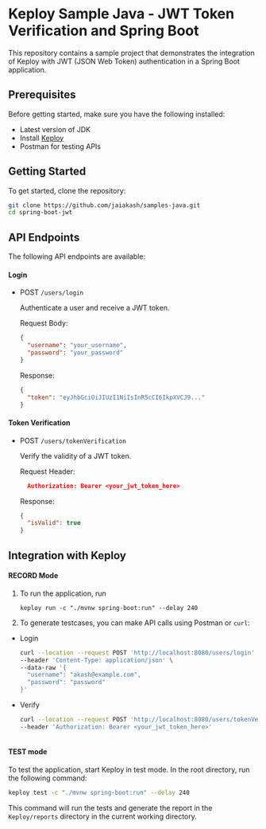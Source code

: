 # Keploy Sample Java - JWT Token Verification and Spring Boot

This repository contains a sample project that demonstrates the integration of Keploy with JWT (JSON Web Token) authentication in a Spring Boot application.

## Prerequisites

Before getting started, make sure you have the following installed:

- Latest version of JDK
- Install [Keploy](https://keploy.io/docs/server/installation/)
- Postman for testing APIs

## Getting Started

To get started, clone the repository:

```bash
git clone https://github.com/jaiakash/samples-java.git
cd spring-boot-jwt
```

## API Endpoints

The following API endpoints are available:

#### Login

- POST `/users/login`

  Authenticate a user and receive a JWT token.

  Request Body:

  ```json
  {
    "username": "your_username",
    "password": "your_password"
  }
  ```

  Response:

  ```json
  {
    "token": "eyJhbGciOiJIUzI1NiIsInR5cCI6IkpXVCJ9..."
  }
  ```

#### Token Verification

- POST `/users/tokenVerification`

  Verify the validity of a JWT token.

  Request Header:

  ```json
    Authorization: Bearer <your_jwt_token_here>
  ```

  Response:

  ```json
  {
    "isValid": true
  }
  ```

## Integration with Keploy

#### RECORD Mode

1. To run the application, run

   ```
   keploy run -c "./mvnw spring-boot:run" --delay 240
   ```

2. To generate testcases, you can make API calls using Postman or `curl`:

- Login

  ```bash
  curl --location --request POST 'http://localhost:8080/users/login' \
  --header 'Content-Type: application/json' \
  --data-raw '{
    "username": "akash@example.com",
    "password": "password"
  }'
  ```

- Verify

  ```bash
  curl --location --request POST 'http://localhost:8080/users/tokenVerification' \
  --header 'Authorization: Bearer <your_jwt_token_here>'
  ```

  ```

  ```

#### TEST mode

To test the application, start Keploy in test mode. In the root directory, run the following command:

```bash
keploy test -c "./mvnw spring-boot:run" --delay 240
```

This command will run the tests and generate the report in the `Keploy/reports` directory in the current working directory.
